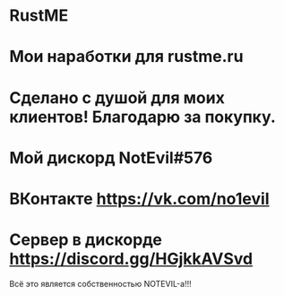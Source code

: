 # RustME
Мои наработки для rustme.ru
=======
Сделано с душой для моих клиентов!
Благодарю за покупку.
=======
Мой дискорд
  NotEvil#576
=======
ВКонтакте
 https://vk.com/no1evil
=======
Сервер в дискорде
 https://discord.gg/HGjkkAVSvd
======

 Всё это является собственностью NOTEVIL-а!!!
